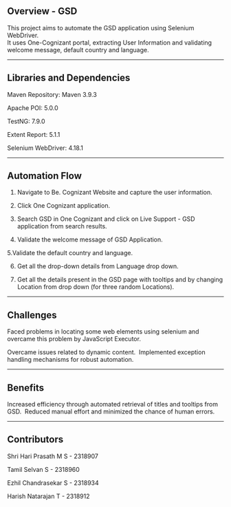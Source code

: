 Overview - GSD
----------------------------------
This project aims to automate the GSD application using Selenium WebDriver.                                        
It uses One-Cognizant portal, extracting User Information and validating welcome message, default country and language.

----------------------------------
Libraries and Dependencies
----------------------------------
Maven Repository: Maven 3.9.3

Apache POI: 5.0.0

TestNG: 7.9.0

Extent Report: 5.1.1

Selenium WebDriver: 4.18.1


----------------------------------
Automation Flow
----------------------------------
1. Navigate to Be. Cognizant Website and capture the user information.

2. Click One Cognizant application.

3. Search GSD in One Cognizant and click on Live Support - GSD application from search results.

4. Validate the welcome message of GSD Application.

5.Validate the default country and language.

6. Get all the drop-down details from Language drop down.

7. Get all the details present in the GSD page with tooltips and by changing Location from drop down (for three random Locations).


---------------------------------
Challenges
---------------------------------
Faced problems in locating some web elements using selenium and overcame this problem by JavaScript Executor.

Overcame issues related to dynamic content.
​
Implemented exception handling mechanisms for robust automation.

---------------------------------
Benefits
---------------------------------
Increased efficiency through automated retrieval of titles and tooltips from GSD.
​
Reduced manual effort and minimized the chance of human errors.

---------------------------------
Contributors
---------------------------------
Shri Hari Prasath M S - 2318907

Tamil Selvan S - 2318960

Ezhil Chandrasekar S - 2318934

Harish Natarajan T - 2318912
